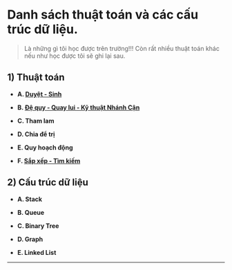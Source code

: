 # Danh sách thuật toán và các cấu trúc dữ liệu.

>Là những gì tôi học được trên trường!!! Còn rất nhiều thuật toán khác nếu như học được tôi sẽ ghi lại sau. 

## 1) Thuật toán

- <b> A. [Duyệt - Sinh](https://github.com/l1j9m4-0n1/PTIT/tree/main/C%E1%BA%A5u%20tr%C3%BAc%20d%E1%BB%AF%20li%E1%BB%87u%20v%C3%A0%20gi%E1%BA%A3i%20thu%E1%BA%ADt/Source%20Code/Duy%E1%BB%87t%20-%20Sinh) </b>

- <b> B. [Đệ quy - Quay lui - Kỹ thuật Nhánh Cận](https://github.com/l1j9m4-0n1/PTIT/tree/main/C%E1%BA%A5u%20tr%C3%BAc%20d%E1%BB%AF%20li%E1%BB%87u%20v%C3%A0%20gi%E1%BA%A3i%20thu%E1%BA%ADt/Source%20Code/%C4%90%E1%BB%87%20quy%20-%20Quay%20lui%20-%20K%E1%BB%B9%20thu%E1%BA%ADt%20Nh%C3%A1nh%20C%E1%BA%ADn) </b>

- <b> C. Tham lam </b>

- <b> D. Chia để trị </b>

- <b> E. Quy hoạch động </b>

- <b> F. [Sắp xếp - Tìm kiếm](https://github.com/l1j9m4-0n1/PTIT/tree/main/C%E1%BA%A5u%20tr%C3%BAc%20d%E1%BB%AF%20li%E1%BB%87u%20v%C3%A0%20gi%E1%BA%A3i%20thu%E1%BA%ADt/Source%20Code/S%E1%BA%AFp%20x%E1%BA%BFp%20-%20T%C3%ACm%20ki%E1%BA%BFm) </b>


## 2) Cấu trúc dữ liệu

- <b> A. Stack </b>

- <b> B. Queue </b>

- <b> C. Binary Tree </b>

- <b> D. Graph </b>

- <b> E. Linked List </b>

----------------------
